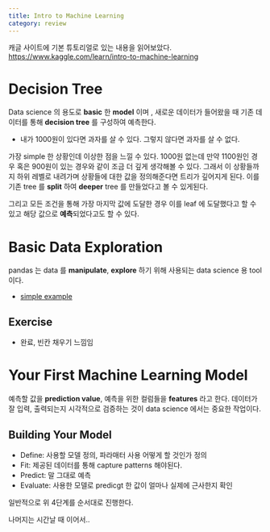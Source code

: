 ```yaml
---
title: Intro to Machine Learning
category: review
---
```


캐글 사이트에 기본 튜토리얼로 있는 내용을 읽어보았다.
https://www.kaggle.com/learn/intro-to-machine-learning

# Decision Tree
Data science 의 용도로 **basic** 한  **model** 이며 , 새로운 데이터가 들어왔을 때 기존 데이터를 통해 **decision tree** 를 구성하여 예측한다.
- 내가 1000원이 있다면 과자를 살 수 있다. 그렇지 않다면 과자를 살 수 없다.

가장 simple 한 상황인데 이상한 점을 느낄 수 있다.
1000원 없는데 만약 1100원인 경우 혹은 900원이 있는 경우와 같이 조금 더 깊게 생각해볼 수 있다.
그래서 이 상황들까지 하위 레벨로 내려가며 상황들에 대한 값을 정의해준다면 트리가 깊어지게 된다.
이를 기존 tree 를 **split** 하여 **deeper** tree 를 만들었다고 볼 수 있게된다.

그리고 모든 조건을 통해 가장 마지막 값에 도달한 경우 이를 leaf 에 도달했다고 할 수 있고 해당 값으로 **예측**되었다고도 할 수 있다.

# Basic Data Exploration
pandas 는 data 를 **manipulate**, **explore** 하기 위해 사용되는 data science 용 tool 이다.
- [simple example](https://www.kaggle.com/kshcode/notebook653880a6c6)

## Exercise
- 완료, 빈칸 채우기 느낌임

# Your First Machine Learning Model
예측할 값을 **prediction value**, 예측을 위한 컬럼들을 **features** 라고 한다.
데이터가 잘 입력, 출력되는지 시각적으로 검증하는 것이 data science 에서는 중요한 작업이다.

## Building Your Model
- Define: 사용할 모델 정의, 파라매터 사용 어떻게 할 것인가 정의
- Fit: 제공된 데이터를 통해 capture patterns 해야된다.
- Predict: 말 그대로 예측
- Evaluate: 사용한 모델로 predicgt 한 값이 얼마나 실제에 근사한지 확인

일반적으로 위 4단계를 순서대로 진행한다.

나머지는 시간날 때 이어서..

